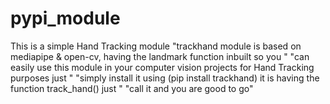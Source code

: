 # pypi_module
This is a simple Hand Tracking module
"trackhand module is based on mediapipe & open-cv, having the landmark function inbuilt so you "
                     "can easily use this module in your computer vision projects for Hand Tracking purposes just "
                     "simply install it using (pip install trackhand) it is having the function track_hand() just "
                     "call it and you are good to go"
